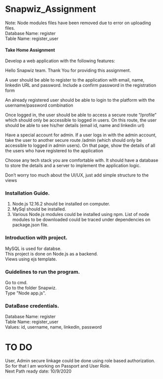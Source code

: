# Snapwiz_Assignment

Note: Node modules files have been removed due to error on uploading files. <br>
      Database Name: register <br>
      Table Name: register_user <br>

#### Take Home Assignment
Develop a web application with the following features:

Hello Snapwiz team. Thank You for providing this assignment. 

A user should be able to register to the application with email, name, linkedin URL and password. Include a confirm password in the registration form

An already registered user should be able to login to the platform with the username/password combination

Once logged in, the user should be able to access a secure route “/profile” which should only be accessible to logged in users. On this route, the user should be able to see his/her details (email id, name and linkedin url)

Have a special account for admin. If a user logs in with the admin account, take the user to another secure route /admin (which should only be accessible to logged in admin users). On that page, show the details of all the users who have registered to the application


Choose any tech stack you are comfortable with. It should have a database to store the details and a server to implement the application logic.

Don’t worry too much about the UI/UX, just add simple structure to the views

### Installation Guide.
1) Node.js 12.16.2 should be installed on computer. <br>
2) MySql should be installed. <br>
3) Various Node.js modules could be installed using npm. List of node modules to be downloaded could be traced under dependencies on package.json file. <br>

### Introduction with project.
MySQL is used for databse. <br>
This project is done on Node.js as a backend. <br>
Views using ejs template. <br>

### Guidelines to run the program.
Go to cmd.  <br>
Go to the folder Snapwiz. <br>
Type "Node app.js". <br>

### DataBase credentials.
Database Name: register <br>
Table Name: register_user <br>
Values: id, username, name, linkedin, password <br>
# TO DO
User, Admin secure linkage could be done using role based authorization. So for that I am working on Passport and User Role. <br>
Next Path ready date: 10/9/2020 <br>
